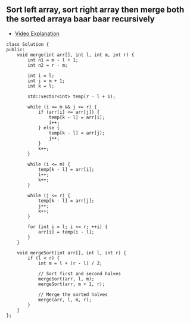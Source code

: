 ## Sort left array, sort right array then merge both the sorted arraya baar baar recursively
- [Video Explanation](https://www.youtube.com/watch?v=cdHEpbBVjRM&list=PLDzeHZWIZsTryvtXdMr6rPh4IDexB5NIA&index=38&pp=iAQB)

```
class Solution {
public:
    void merge(int arr[], int l, int m, int r) {
        int n1 = m - l + 1;
        int n2 = r - m;

        int i = l;
        int j = m + 1;
        int k = l;

        std::vector<int> temp(r - l + 1);

        while (i <= m && j <= r) {
            if (arr[i] <= arr[j]) {
                temp[k - l] = arr[i];
                i++;
            } else {
                temp[k - l] = arr[j];
                j++;
            }
            k++;
        }

        while (i <= m) {
            temp[k - l] = arr[i];
            i++;
            k++;
        }

        while (j <= r) {
            temp[k - l] = arr[j];
            j++;
            k++;
        }

        for (int i = l; i <= r; ++i) {
            arr[i] = temp[i - l];
        }
    }

    void mergeSort(int arr[], int l, int r) {
        if (l < r) {
            int m = l + (r - l) / 2;

            // Sort first and second halves
            mergeSort(arr, l, m);
            mergeSort(arr, m + 1, r);

            // Merge the sorted halves
            merge(arr, l, m, r);
        }
    }
};

```
